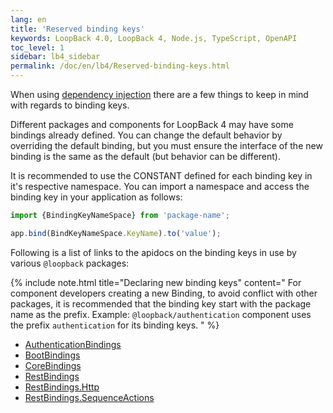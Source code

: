 ```yaml
---
lang: en
title: 'Reserved binding keys'
keywords: LoopBack 4.0, LoopBack 4, Node.js, TypeScript, OpenAPI
toc_level: 1
sidebar: lb4_sidebar
permalink: /doc/en/lb4/Reserved-binding-keys.html
---
```


When using [dependency injection](../Dependency-injection.md) there are a few
things to keep in mind with regards to binding keys.

Different packages and components for LoopBack 4 may have some bindings already
defined. You can change the default behavior by overriding the default binding,
but you must ensure the interface of the new binding is the same as the default
(but behavior can be different).

It is recommended to use the CONSTANT defined for each binding key in it's
respective namespace. You can import a namespace and access the binding key in
your application as follows:

```js
import {BindingKeyNameSpace} from 'package-name';

app.bind(BindKeyNameSpace.KeyName).to('value');
```

Following is a list of links to the apidocs on the binding keys in use by
various `@loopback` packages:

{% include note.html title="Declaring new binding keys" content="
For component developers creating a new Binding, to avoid conflict with other
packages, it is recommended that the binding key start with the package name as
the prefix. Example: `@loopback/authentication` component uses the prefix
`authentication` for its binding keys.
" %}

- [AuthenticationBindings](https://loopback.io/doc/en/lb4/apidocs.authentication.authenticationbindings.html)
- [BootBindings](https://loopback.io/doc/en/lb4/apidocs.boot.bootbindings.html)
- [CoreBindings](https://loopback.io/doc/en/lb4/apidocs.core.corebindings.html)
- [RestBindings](https://loopback.io/doc/en/lb4/apidocs.rest.restbindings.html)
- [RestBindings.Http](https://loopback.io/doc/en/lb4/apidocs.rest.http.html)
- [RestBindings.SequenceActions](https://loopback.io/doc/en/lb4/apidocs.rest.sequenceactions.html)
